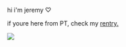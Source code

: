 hi i'm jeremy ♡ 
<p>if youre here from PT, check my <a href="https://rentry.co/jerca969">rentry.</a>

![](https://komarev.com/ghpvc/?username=jeremyfitz&color=ff69b4&label=Profile+Clicks&style=plastic)
